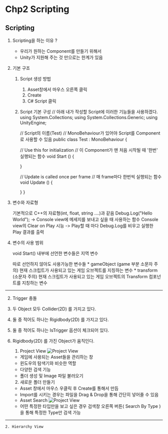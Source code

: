 ﻿# Chp2 Scripting

## Scripting

1. Scripting을 하는 이유 ?

	* 우리가 원하는 Component를 만들기 위해서 
	* Unity가 지원해 주는 것 만으로는 한계가 있음

1. 기본 구조
	1. Script 생성 방법
		1. Asset창에서 마우스 오른쪽 클릭
		2. Create 
		3. C# Script 클릭

	2. Script 기본 구성
		// 아래 내가 작성할 Script에 이러한 기능들을 사용하겠다. 
		using System.Collections;
		using System.Collections.Generic;
		using UnityEngine;
		
		// Script의 이름(Test) 
		// MonoBehaviour가 있어야 Script를 Component로 사용할 수 있음
		public class Test : MonoBehaviour {

		// Use this for initialization
		// 이 Component가 맨 처음 시작될 때 '한번' 실행되는 함수
		void Start () {
		
		}
	
		// Update is called once per frame
		// 매 frame마다 한번씩 실행되는 함수
		void Update () {
		
		}
			}
	

2. 변수와 자료형
	
	기본적으로 C++의 자료형(int, float, string ....)과 같음
	Debug.Log("Hello World");
		-> Console view에 메세지를 보내고 싶을 때 사용하는 함수
	Console view의 Clear on Play 시능
		-> Play할 때 마다 Debug.Log를 비우고 실행한 Play 결과를 출력

3. 변수의 사용 범위

	void Start() 내부에 선언한 변수들은 지역 변수
	
	따로 선언하지 않아도 사용가능한 변수들
		* gameObject (game 부분 소문자 주의)
			현재 스크립트가 사용되고 있는 게임 오브젝트를 지칭하는 변수
		* transform (소문자 주의)
			현재 스크립트가 사용되고 있는 게임 오브젝트의 Transform 컴포넌트를 지칭하는 변수 
<hr/>

2. Trigger 충돌

1. 두 Object 모두 Collider(2D) 를 가지고 있다. 
2. 둘 중 적어도 하나는 Rigidbody(2D) 를 가지고 있다.
3. 둘 중 적어도 하나는 IsTrigger 옵션이 체크되어 있다.
4. Rigidbody(2D) 를 가진 Object가 움직인다.
	1. Project View
		![Project View](C:\Users\KJM\Desktop\MarkDownImage/ProjectView.png)

	* 게임에 사용되는 Asset들을 관리하는 창 
	* 윈도우의 탐색기와 비슷한 역할 
	* 다양한 검색 기능
	* 폴더 생성 및 Image 파일 불러오기 

	2. 새로운 폴더 만들기
	
	* Asset 창에서 마우스 우클릭 후 Create를 통해서 만듬
	* Import를 시키는 경우는 파일을 Drag & Drop을 통해 간단히 넣어줄 수 있음 
	* Asset Search 
		![Project View](C:\Users\KJM\Desktop\MarkDownImage/AssetSearch.png)
	* 어떤 특정한 타입만을 보고 싶은 경우 검색창 오른쪽 버튼( Search By Type )을 통해 특정한 Type만 검색 가능 
<hr/>
 
	2. Hierarchy View